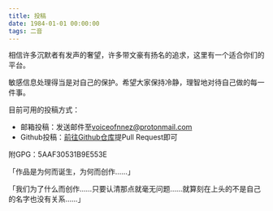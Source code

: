 ```yaml
---
title: 投稿
date: 1984-01-01 00:00:00
tags: 二音
---
```

相信许多沉默者有发声的奢望，许多带文豪有扬名的追求，这里有一个适合你们的平台。

敏感信息处理得当是对自己的保护。希望大家保持冷静，理智地对待自己做的每一件事。

目前可用的投稿方式：

+ 邮箱投稿：发送邮件至[voiceofnnez@protonmail.com](mailto:voiceofnnez@protonmail.com)
+ Github投稿：[前往Github仓库](https://github.com/nnez-icu/nnez.icu)提Pull Request即可

附GPG：5AAF30531B9E553E

「作品是为何而诞生，为何而创作……」

「我们为了什么而创作……只要认清那点就毫无问题……就算刻在上头的不是自己的名字也没有关系……」
